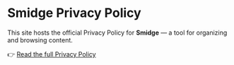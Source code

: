 # Smidge Privacy Policy

This site hosts the official Privacy Policy for **Smidge** — a tool for organizing and browsing content.

👉 [Read the full Privacy Policy](privacy-policy.md)
